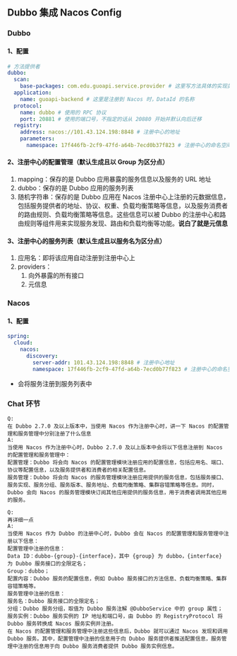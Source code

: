 ## Dubbo 集成 Nacos Config

### Dubbo

#### 1、配置

```yaml
# 方法提供者
dubbo:
  scan:
    base-packages: com.edu.guoapi.service.provider # 这里写方法具体的实现类的引用路径
  application:
    name: guoapi-backend # 这里是注册到 Nacos 时，DataId 的名称
  protocol:
    name: dubbo # 使用的 RPC 协议
    port: 20881 # 使用的端口号，不指定的话从 20880 开始并默认向后迁移
  registry:
    address: nacos://101.43.124.198:8848 # 注册中心的地址
    parameters:
      namespace: 17f446fb-2cf9-47fd-a64b-7ecd0b37f823 # 注册中心的命名空间（注意不是 Group！！！）
```

#### 2、注册中心的配置管理（默认生成且以 Group 为区分点）

1. mapping：保存的是 Dubbo 应用暴露的服务信息以及服务的 URL 地址
2. dubbo：保存的是 Dubbo 应用的服务列表
3. 随机字符串：保存的是 Dubbo 应用在 Nacos 注册中心上注册的元数据信息，包括服务提供者的地址、协议、权重、负载均衡策略等信息，以及服务消费者的路由规则、负载均衡策略等信息。这些信息可以被 Dubbo 的注册中心和路由规则等组件用来实现服务发现、路由和负载均衡等功能。**说白了就是元信息**

#### 3、注册中心的服务列表（默认生成且以服务名为区分点）

1. 应用名：即将该应用自动注册到注册中心上
2. providers：
    1. 向外暴露的所有接口
    2. 元信息



### Nacos

#### 1、配置

```yaml
spring:
  cloud:
    nacos:
      discovery:
        server-addr: 101.43.124.198:8848 # 注册中心地址
        namespace: 17f446fb-2cf9-47fd-a64b-7ecd0b77f823 # 注册中心的命名空间
```

- 会将服务注册到服务列表中



### Chat 环节

```
Q:
在 Dubbo 2.7.0 及以上版本中，当使用 Nacos 作为注册中心时，讲一下 Nacos 的配置管理和服务管理中分别注册了什么信息
A:
当使用 Nacos 作为注册中心时，Dubbo 2.7.0 及以上版本中会将以下信息注册到 Nacos 的配置管理和服务管理中：
配置管理：Dubbo 将会向 Nacos 的配置管理模块注册应用的配置信息，包括应用名、端口、协议等配置信息，以及服务提供者和消费者的相关配置信息。
服务管理：Dubbo 将会向 Nacos 的服务管理模块注册应用提供的服务信息，包括服务接口、服务实现、服务分组、服务版本、服务地址、负载均衡策略、集群容错策略等信息。同时，Dubbo 会向 Nacos 的服务管理模块订阅其他应用提供的服务信息，用于消费者调用其他应用的服务。

Q:
再详细一点
A:
当使用 Nacos 作为 Dubbo 的注册中心时，Dubbo 会在 Nacos 的配置管理和服务管理中注册以下信息：
配置管理中注册的信息：
Data ID：dubbo-{group}-{interface}，其中 {group} 为 dubbo，{interface} 为 Dubbo 服务接口的全限定名；
Group：dubbo；
配置内容：Dubbo 服务的配置信息，例如 Dubbo 服务接口的方法信息、负载均衡策略、集群容错策略等。
服务管理中注册的信息：
服务名：Dubbo 服务接口的全限定名；
分组：Dubbo 服务分组，取值为 Dubbo 服务注解 @DubboService 中的 group 属性；
服务实例：Dubbo 服务实例的 IP 地址和端口号，由 Dubbo 的 RegistryProtocol 将 Dubbo 服务转换成 Nacos 服务实例并注册。
在 Nacos 的配置管理和服务管理中注册这些信息后，Dubbo 就可以通过 Nacos 发现和调用 Dubbo 服务。其中，配置管理中注册的信息用于向 Dubbo 服务提供者推送配置信息，服务管理中注册的信息用于向 Dubbo 服务消费者提供 Dubbo 服务实例信息。
```

